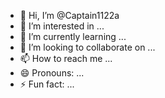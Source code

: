 - 👋 Hi, I’m @Captain1122a
- 👀 I’m interested in ...
- 🌱 I’m currently learning ...
- 💞️ I’m looking to collaborate on ...
- 📫 How to reach me ...
- 😄 Pronouns: ...
- ⚡ Fun fact: ...

<!---
Captain1122a/Captain1122a is a ✨ special ✨ repository because its `README.md` (this file) appears on your GitHub profile.
You can click the Preview link to take a look at your changes.
--->
